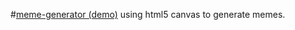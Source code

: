 #[meme-generator (demo)](http://juliusakula.github.io/meme-generator/)
using html5 canvas to generate memes.
